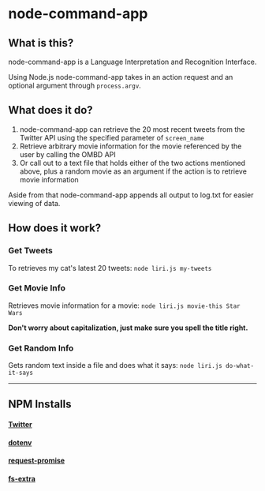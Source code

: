 #  node-command-app

  

## What is this?

node-command-app is a Language Interpretation and Recognition Interface.

Using Node.js node-command-app takes in an action request and an optional argument through `process.argv`.

## What does it do?
 

 1. node-command-app can retrieve the 20 most recent tweets from the Twitter API using the specified parameter of `screen_name` 
 2. Retrieve arbitrary movie information for the movie referenced by the user  by calling the OMBD API
 3. Or call out to a text file that holds either of the two actions mentioned above, plus a random movie as an argument if the action is to retrieve movie information

Aside from that node-command-app appends all output to log.txt for easier viewing of data.

##  How does it work?

###  Get Tweets

To retrieves my cat's latest 20 tweets:
`node liri.js my-tweets`

 ###  Get Movie Info

Retrieves movie information for a movie:
`node liri.js movie-this Star Wars`

 **Don't worry about capitalization, just make sure you spell the title right.**

###  Get Random Info

Gets random text inside a file and does what it says:
`node liri.js do-what-it-says`


----------


##  NPM Installs

####  [Twitter](https://www.npmjs.com/package/twitter)

####  [dotenv](https://www.npmjs.com/package/dotenv)

####  [request-promise](https://www.npmjs.com/package/request-promise)

####  [fs-extra](https://www.npmjs.com/package/fs-extra)
